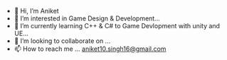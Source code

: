 - 👋 Hi, I’m Aniket
- 👀 I’m interested in Game Design & Development...
- 🌱 I’m currently learning C++ & C# to Game Devlopment with unity and UE...
- 💞️ I’m looking to collaborate on ...
- 📫 How to reach me ... aniket10.singh16@gmail.com

<!---
Aniket10singh16/Aniket10singh16 is a ✨ special ✨ repository because its `README.md` (this file) appears on your GitHub profile.
You can click the Preview link to take a look at your changes.
--->
